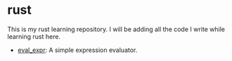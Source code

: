 # rust

This is my rust learning repository. I will be adding all the code I write while learning rust here.

- [eval_expr](./misc/eval_expr): A simple expression evaluator.
